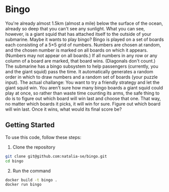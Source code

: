 # Bingo

You're already almost 1.5km (almost a mile) below the surface of the ocean, already so deep that you can't see any sunlight. What you can see, however, is a giant squid that has attached itself to the outside of your submarine.
Maybe it wants to play bingo?
Bingo is played on a set of boards each consisting of a 5×5 grid of numbers. Numbers are chosen at random, and the chosen number is marked on all boards on which it appears. (Numbers may not appear on all boards.) If all numbers in any row or any column of a board are marked, that board wins. (Diagonals don't count.)
The submarine has a bingo subsystem to help passengers (currently, you and the giant squid) pass the time. It automatically generates a random order in which to draw numbers and a random set of boards (your puzzle input).
The actual challange: You want to try a friendly strategy and let the giant squid win.
You aren't sure how many bingo boards a giant squid could play at once, so rather than waste time counting its arms, the safe thing to do is to figure out which board will win last and choose that one. That way, no matter which boards it picks, it will win for sure.
Figure out which board will win last. Once it wins, what would its final score be?

## Getting Started

To use this code, follow these steps:

1. Clone the repository

```bash
git clone git@github.com:natalia-se/bingo.git
cd bingo
```

2. Run the command

```bash
docker build -t bingo .
docker run bingo
```
